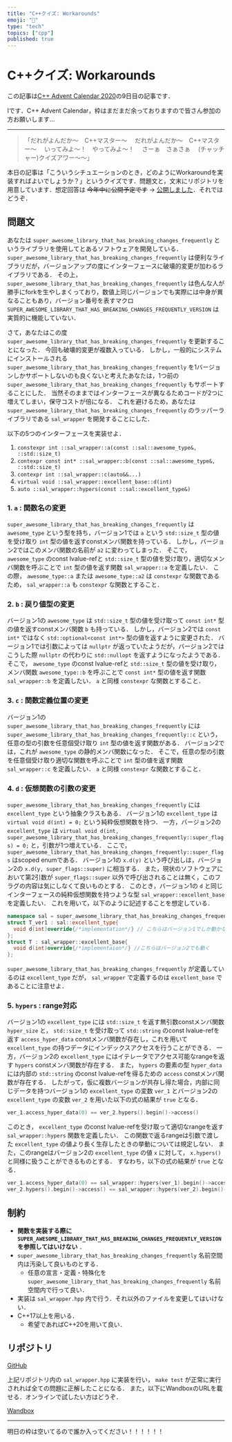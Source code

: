 ```yaml
---
title: "C++クイズ: Workarounds"
emoji: "🤔"
type: "tech"
topics: ["cpp"]
published: true
---
```


# C++クイズ: Workarounds

この記事は[C++ Advent Calendar 2020](https://qiita.com/advent-calendar/2020/cxx)の9日目の記事です．

Iです．C++ Advent Calendar，枠はまだまだ余っておりますので皆さん参加の方お願いします…

---

> 「だれがよんだか～　C++マスター～
> 　だれがよんだか～　C++マスター～
> 　いってみよ～！　やってみよ～！
> 　さーぁ　さぁさぁ
> 　(チャッチャー)クイズアワー～～」

本日の記事は「こういうシチュエーションのとき，どのようにWorkaroundを実装すればよいでしょうか？」というクイズです．問題文と，文末にリポジトリを用意しています．想定回答は ~~今年中に公開予定です~~ → [公開しました](https://zenn.dev/wx257osn2/articles/5387ba81b9c79f)．それではどうぞ．

## 問題文

あなたは `super_awesome_library_that_has_breaking_changes_frequently` というライブラリを使用してとあるソフトウェアを開発している．
`super_awesome_library_that_has_breaking_changes_frequently` は便利なライブラリだが，バージョンアップの度にインターフェースに破壊的変更が加わるライブラリである．
その上， `super_awesome_library_that_has_breaking_changes_frequently` は色んな人が勝手にforkを生やしまくっており，数値上同じバージョンでも実際には中身が異なることもあり，バージョン番号を表すマクロ `SUPER_AWESOME_LIBRARY_THAT_HAS_BREAKING_CHANGES_FREQUENTLY_VERSION` は実質的に機能していない．

さて，あなたはこの度 `super_awesome_library_that_has_breaking_changes_frequently` を更新することになった．
今回も破壊的変更が複数入っている．
しかし，一般的にシステムにインストールされる `super_awesome_library_that_has_breaking_changes_frequently` を1バージョンしかサポートしないのも良くないと考えたあなたは，1つ前の `super_awesome_library_that_has_breaking_changes_frequently` もサポートすることにした．
当然そのままではインターフェースが異なるためコードが2つに増えてしまい，保守コストが倍になる．
これを避けるため，あなたは `super_awesome_library_that_has_breaking_changes_frequently` のラッパーライブラリである `sal_wrapper` を開発することにした．

以下の5つのインターフェースを実装せよ．
1. `constexpr int ::sal_wrapper::a(const ::sal::awesome_type&, ::std::size_t)`
1. `contexpr const int* ::sal_wrapper::b(const ::sal::awesome_type&, ::std::size_t)`
1. `contexpr int ::sal_wrapper::c(auto&&...)`
1. `virtual void ::sal_wrapper::excellent_base::d(int)`
1. `auto ::sal_wrapper::hypers(const ::sal::excellent_type&)`

### 1. `a` : 関数名の変更

`super_awesome_library_that_has_breaking_changes_frequently` は `awesome_type` という型を持ち，バージョン1では `a` という `std::size_t` 型の値を受け取り `int` 型の値を返すconstメンバ関数を持っている．
しかし，バージョン2ではこのメンバ関数の名前が `a2` に変わってしまった．
そこで， `awesome_type` のconst lvalue-refと `std::size_t` 型の値を受け取り，適切なメンバ関数を呼ぶことで `int` 型の値を返す関数 `sal_wrapper::a` を定義したい．
この際， `awesome_type::a` または `awesome_type::a2` は `constexpr` な関数であるため， `sal_wrapper::a` も `constexpr` な関数とすること．

### 2. `b` : 戻り値型の変更

バージョン1の `awesome_type` は `std::size_t` 型の値を受け取って `const int*` 型の値を返すconstメンバ関数 `b` も持っている．
しかし，バージョン2では `const int*` ではなく `std::optional<const int*>` 型の値を返すように変更された．
バージョン1では引数によっては `nullptr` が返っていたようだが，バージョン2ではこうした際 `nullptr` の代わりに `std::nullopt` を返すようになったようである．
そこで， `awesome_type` のconst lvalue-refと `std::size_t` 型の値を受け取り，メンバ関数 `awesome_type::b` を呼ぶことで `const int*` 型の値を返す関数 `sal_wrapper::b` を定義したい．
`a` と同様 `constexpr` な関数とすること．

### 3. `c` : 関数定義位置の変更

バージョン1の `super_awesome_library_that_has_breaking_changes_frequently` には `super_awesome_library_that_has_breaking_changes_frequently::c` という，任意の型の引数を任意個受け取り `int` 型の値を返す関数がある．
バージョン2では，これが `awesome_type` の静的メンバ関数になった．
そこで，任意の型の引数を任意個受け取り適切な関数を呼ぶことで `int` 型の値を返す関数 `sal_wrapper::c` を定義したい．
`a` と同様 `constexpr` な関数とすること．

### 4. `d` : 仮想関数の引数の変更

`super_awesome_library_that_has_breaking_changes_frequently` には `excellent_type` という抽象クラスもある．
バージョン1の `excellent_type` は `virtual void d(int) = 0;` という純粋仮想関数を持つ．
一方，バージョン2の `excellent_type` は `virtual void d(int, super_awesome_library_that_has_breaking_changes_frequently::super_flags) = 0;` と，引数が1つ増えている．
ここで， `super_awesome_library_that_has_breaking_changes_frequently::super_flags` はscoped enumである．
バージョン1の `x.d(y)` という呼び出しは，バージョン2の `x.d(y, super_flags::super)` に相当する．
また，現状のソフトウェアにおいて第2引数が `super_flags::super` 以外で呼び出されることは無く，このフラグの内容は気にしなくて良いものとする．
このとき，バージョン1の `d` と同じインターフェースの純粋仮想関数を持つような型 `sal_wrapper::excellent_base` を定義したい．
これを用いて，以下のように記述することを想定している．

```cpp
namespace sal = super_awesome_library_that_has_breaking_changes_frequently;
struct T_ver1 : sal::excellent_type{
  void d(int)override{/*implementation*/} // こちらはバージョン1でしか動かない
};
struct T : sal_wrapper::excellent_base{
  void d(int)override{/*implementaion*/} //こちらはバージョン2でも動く
};
```

`super_awesome_library_that_has_breaking_changes_frequently` が定義しているのは `excellent_type` だが， `sal_wrapper` で定義するのは `excellent_base` であることに注意せよ．

### 5. `hypers` : range対応

バージョン1の `excellent_type` には `std::size_t` を返す無引数constメンバ関数 `hyper_size` と， `std::size_t` を受け取って `std::string` のconst lvalue-refを返す `access_hyper_data` constメンバ関数が存在し，これを用いて `excellent_type` の持つデータにインデックスアクセスを行うことができる．
一方，バージョン2の `excellent_type` にはイテレータでアクセス可能なrangeを返す `hypers` constメンバ関数が存在する．
また， `hypers` の要素の型 `hyper_data` には内部の `std::string` のconst lvalue-refを得るための `access` constメンバ関数が存在する．
したがって，仮に複数バージョンが共存し得た場合，内部に同じデータを持つバージョン1の `excellent_type` の変数 `ver_1` とバージョン2の `excellent_type` の変数 `ver_2` を用いた以下の式の結果が `true` となる．

```cpp
ver_1.access_hyper_data(0) == ver_2.hypers().begin()->access()
```

このとき， `excellent_type` のconst lvalue-refを受け取って適切なrangeを返す `sal_wrapper::hypers` 関数を定義したい．
この関数で返るrangeは引数で渡した `excellent_type` の値より長く生存したときの挙動については規定しない．
また，このrangeはバージョン2の `excellent_type` の値 `x` に対して， `x.hypers()` と同様に扱うことができるものとする．
すなわち，以下の式の結果が `true` となる．

```cpp
ver_1.access_hyper_data(0) == sal_wrapper::hypers(ver_1).begin()->access() &&
ver_2.hypers().begin()->access() == sal_wrapper::hypers(ver_2).begin()->access()
```


## 制約

- **関数を実装する際に `SUPER_AWESOME_LIBRARY_THAT_HAS_BREAKING_CHANGES_FREQUENTLY_VERSION` を参照してはいけない** ．
- `super_awesome_library_that_has_breaking_changes_frequently` 名前空間内は汚染して良いものとする．
	- 任意の宣言・定義・特殊化を `super_awesome_library_that_has_breaking_changes_frequently` 名前空間内で行って良い．
- 実装は `sal_wrapper.hpp` 内で行う．それ以外のファイルを変更してはいけない．
- C++17以上を用いる．
	- 希望であればC++20を用いて良い．

## リポジトリ

[GitHub](https://github.com/wx257osn2/cxx_adc2020_sal_wrapper)

上記リポジトリ内の `sal_wrapper.hpp` に実装を行い， `make test` が正常に実行されれば全ての問題に正解したことになる．
また，以下にWandboxのURLを載せる．オンラインで試したい方はどうぞ．

[Wandbox](https://wandbox.org/permlink/HSfkccbHQjTEMRAC)

---

明日の枠は空いてるので誰か入ってください！！！！！！
